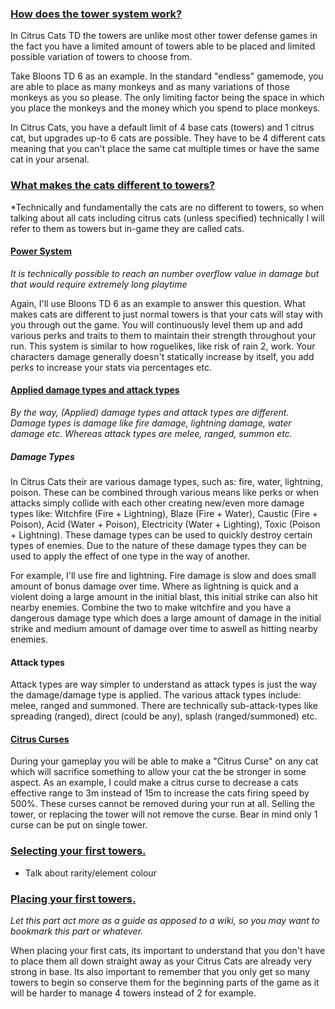 ### <u>How does the tower system work?</u>
In Citrus Cats TD the towers are unlike most other tower defense games in the fact you have a limited amount of towers able to be placed and limited possible variation of towers to choose from. 

Take Bloons TD 6 as an example. In the standard "endless" gamemode, you are able to place as many monkeys and as many variations of those monkeys as you so please. The only limiting factor being the space in which you place the monkeys and the money which you spend to place monkeys.

In Citrus Cats, you have a default limit of 4 base cats (towers) and 1 citrus cat, but upgrades up-to 6 cats are possible. They have to be 4 different cats meaning that you can't place the same cat multiple times or have the same cat in your arsenal. 

### <u>What makes the cats different to towers?</u>
*Technically and fundamentally the cats are no different to towers, so when talking about all cats including citrus cats (unless specified) technically I will refer to them as towers but in-game they are called cats. 

#### <u>Power System</u>
*It is technically possible to reach an number overflow value in damage but that would require extremely long playtime*

Again, I'll use Bloons TD 6 as an example to answer this question. What makes cats are different to just normal towers is that your cats will stay with you through out the game. You will continuously level them up and add various perks and traits to them to maintain their strength throughout your run. This system is similar to how roguelikes, like risk of rain 2, work. Your characters damage generally doesn't statically increase by itself, you add perks to increase your stats via percentages etc. 

#### <u>Applied damage types and attack types</u>
*By the way, (Applied) damage types and attack types are different. Damage types is damage like fire damage, lightning damage, water damage etc. Whereas attack types are melee, ranged, summon etc.*

##### Damage Types
In Citrus Cats their are various damage types, such as: fire, water, lightning, poison. These can be combined through various means like perks or when attacks simply collide with each other creating new/even more damage types like: Witchfire (Fire + Lightning),  Blaze (Fire + Water), Caustic (Fire + Poison), Acid (Water + Poison), Electricity (Water + Lighting), Toxic (Poison + Lightning). These damage types can be used to quickly destroy certain types of enemies. Due to the nature of these damage types they can be used to apply the effect of one type in the way of another.

For example, I'll use fire and lightning. Fire damage is slow and does small amount of bonus damage over time. Where as lightning is quick and a violent doing a large amount in the initial blast, this initial strike can also hit nearby enemies. Combine the two to make witchfire and you have a dangerous damage type which does a large amount of damage in the initial strike and medium amount of damage over time to aswell as hitting nearby enemies.

#### Attack types
Attack types are way simpler to understand as attack types is just the way the damage/damage type is applied. The various attack types include: melee, ranged and summoned. There are technically sub-attack-types like spreading (ranged), direct (could be any), splash (ranged/summoned) etc.


#### <u>Citrus Curses</u>
During your gameplay you will be able to make a "Citrus Curse" on any cat which will sacrifice something to allow your cat the be stronger in some aspect. As an example, I could make a citrus curse to decrease a cats effective range to 3m instead of 15m to increase the cats firing speed by 500%. These curses cannot be removed during your run at all. Selling the tower, or replacing the tower will not remove the curse. Bear in mind only 1 curse can be put on single tower.

### <u> Selecting your first towers. </u>
- Talk about rarity/element colour

### <u>Placing your first towers.</u>
*Let this part act more as a guide as apposed to a wiki, so you may want to bookmark this part or whatever.*

When placing your first cats, its important to understand that you don't have to place them all down straight away as your Citrus Cats are already very strong in base. Its also important to remember that you only get so many towers to begin so conserve them for the beginning parts of the game as it will be harder to manage 4 towers instead of 2 for example.

